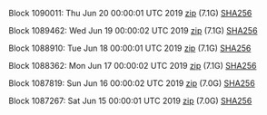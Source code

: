 Block 1090011: Thu Jun 20 00:00:01 UTC 2019 [zip](https://dash-bootstrap.ams3.digitaloceanspaces.com/mainnet/2019-06-20/bootstrap.dat.zip) (7.1G) [SHA256](https://dash-bootstrap.ams3.digitaloceanspaces.com/mainnet/2019-06-20/sha256.txt)

Block 1089462: Wed Jun 19 00:00:02 UTC 2019 [zip](https://dash-bootstrap.ams3.digitaloceanspaces.com/mainnet/2019-06-19/bootstrap.dat.zip) (7.1G) [SHA256](https://dash-bootstrap.ams3.digitaloceanspaces.com/mainnet/2019-06-19/sha256.txt)

Block 1088910: Tue Jun 18 00:00:01 UTC 2019 [zip](https://dash-bootstrap.ams3.digitaloceanspaces.com/mainnet/2019-06-18/bootstrap.dat.zip) (7.1G) [SHA256](https://dash-bootstrap.ams3.digitaloceanspaces.com/mainnet/2019-06-18/sha256.txt)

Block 1088362: Mon Jun 17 00:00:02 UTC 2019 [zip](https://dash-bootstrap.ams3.digitaloceanspaces.com/mainnet/2019-06-17/bootstrap.dat.zip) (7.1G) [SHA256](https://dash-bootstrap.ams3.digitaloceanspaces.com/mainnet/2019-06-17/sha256.txt)

Block 1087819: Sun Jun 16 00:00:02 UTC 2019 [zip](https://dash-bootstrap.ams3.digitaloceanspaces.com/mainnet/2019-06-16/bootstrap.dat.zip) (7.0G) [SHA256](https://dash-bootstrap.ams3.digitaloceanspaces.com/mainnet/2019-06-16/sha256.txt)

Block 1087267: Sat Jun 15 00:00:01 UTC 2019 [zip](https://dash-bootstrap.ams3.digitaloceanspaces.com/mainnet/2019-06-15/bootstrap.dat.zip) (7.0G) [SHA256](https://dash-bootstrap.ams3.digitaloceanspaces.com/mainnet/2019-06-15/sha256.txt)
